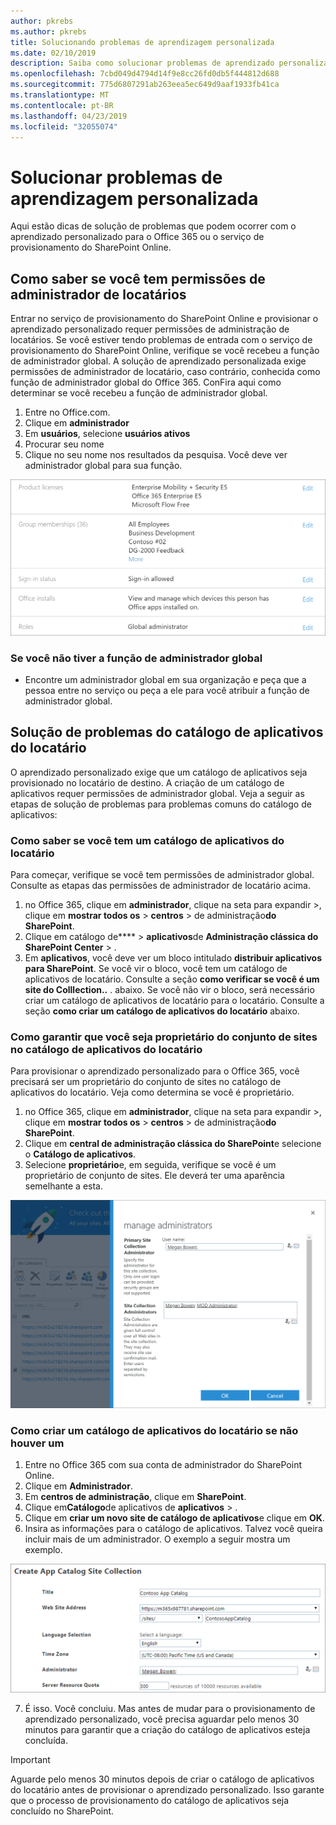 ```yaml
---
author: pkrebs
ms.author: pkrebs
title: Solucionando problemas de aprendizagem personalizada
ms.date: 02/10/2019
description: Saiba como solucionar problemas de aprendizado personalizado
ms.openlocfilehash: 7cbd049d4794d14f9e8cc26fd0db5f444812d688
ms.sourcegitcommit: 775d6807291ab263eea5ec649d9aaf1933fb41ca
ms.translationtype: MT
ms.contentlocale: pt-BR
ms.lasthandoff: 04/23/2019
ms.locfileid: "32055074"
---
```

# <a name="troubleshoot-custom-learning"></a>Solucionar problemas de aprendizagem personalizada

Aqui estão dicas de solução de problemas que podem ocorrer com o aprendizado personalizado para o Office 365 ou o serviço de provisionamento do SharePoint Online.

## <a name="how-to-know-if-you-have-tenant-admin-permissions"></a>Como saber se você tem permissões de administrador de locatários

Entrar no serviço de provisionamento do SharePoint Online e provisionar o aprendizado personalizado requer permissões de administração de locatários. Se você estiver tendo problemas de entrada com o serviço de provisionamento do SharePoint Online, verifique se você recebeu a função de administrador global. A solução de aprendizado personalizada exige permissões de administrador de locatário, caso contrário, conhecida como função de administrador global do Office 365. ConFira aqui como determinar se você recebeu a função de administrador global.

1.  Entre no Office.com.
2.  Clique em **administrador**
3.  Em **usuários**, selecione **usuários ativos**
4.  Procurar seu nome
5.  Clique no seu nome nos resultados da pesquisa. Você deve ver administrador global para sua função.

![CG-globaladminrole. png](media/cg-globaladminrole.png)

### <a name="if-you-dont-have-the-global-administrator-role"></a>Se você não tiver a função de administrador global
- Encontre um administrador global em sua organização e peça que a pessoa entre no serviço ou peça a ele para você atribuir a função de administrador global.

## <a name="tenant-app-catalog-troubleshooting"></a>Solução de problemas do catálogo de aplicativos do locatário
O aprendizado personalizado exige que um catálogo de aplicativos seja provisionado no locatário de destino. A criação de um catálogo de aplicativos requer permissões de administrador global. Veja a seguir as etapas de solução de problemas para problemas comuns do catálogo de aplicativos:

### <a name="how-to-know-if-you-have-a-tenant-app-catalog"></a>Como saber se você tem um catálogo de aplicativos do locatário 
Para começar, verifique se você tem permissões de administrador global. Consulte as etapas das permissões de administrador de locatário acima.

1. no Office 365, clique em **administrador**, clique na seta para expandir >, clique em **mostrar todos os** > **centros** > de administração**do SharePoint**.
2. Clique em catálogo de**** > **aplicativos**de **Administração clássica do SharePoint Center** > .
3. Em **aplicativos**, você deve ver um bloco intitulado **distribuir aplicativos para SharePoint**. Se você vir o bloco, você tem um catálogo de aplicativos de locatário. Consulte a seção **como verificar se você é um site do Colllection..** . abaixo. Se você não vir o bloco, será necessário criar um catálogo de aplicativos de locatário para o locatário. Consulte a seção **como criar um catálogo de aplicativos do locatário** abaixo.

### <a name="how-to-ensure-you-are-a-site-collection-owner-on-the-tenant-app-catalog"></a>Como garantir que você seja proprietário do conjunto de sites no catálogo de aplicativos do locatário 
Para provisionar o aprendizado personalizado para o Office 365, você precisará ser um proprietário do conjunto de sites no catálogo de aplicativos do locatário. Veja como determina se você é proprietário.

1. no Office 365, clique em **administrador**, clique na seta para expandir >, clique em **mostrar todos os** > **centros** > de administração**do SharePoint**.
2. Clique em **central de administração clássica do SharePoint**e selecione o **Catálogo de aplicativos**.
3. Selecione **proprietário**e, em seguida, verifique se você é um proprietário de conjunto de sites. Ele deverá ter uma aparência semelhante a esta.
 
![CG-sitecollectionowner. png](media/cg-sitecollectionowner.png)

### <a name="how-to-create-a-tenant-app-catalog-if-one-doesnt-exists"></a>Como criar um catálogo de aplicativos do locatário se não houver um 
1. Entre no Office 365 com sua conta de administrador do SharePoint Online.
2. Clique em **Administrador**.
3. Em **centros de administração**, clique em **SharePoint**. 
4. Clique em**Catálogo**de aplicativos de **aplicativos** > .
5. Clique em **criar um novo site de catálogo de aplicativos**e clique em **OK**. 
6.  Insira as informações para o catálogo de aplicativos. Talvez você queira incluir mais de um administrador. O exemplo a seguir mostra um exemplo.  

![CG-appcatalogfinish. png](media/cg-appcatalogfinish.png)

7.  É isso. Você concluiu. Mas antes de mudar para o provisionamento de aprendizado personalizado, você precisa aguardar pelo menos 30 minutos para garantir que a criação do catálogo de aplicativos esteja concluída. 

> [!IMPORTANT]
> Aguarde pelo menos 30 minutos depois de criar o catálogo de aplicativos do locatário antes de provisionar o aprendizado personalizado. Isso garante que o processo de provisionamento do catálogo de aplicativos seja concluído no SharePoint. 
